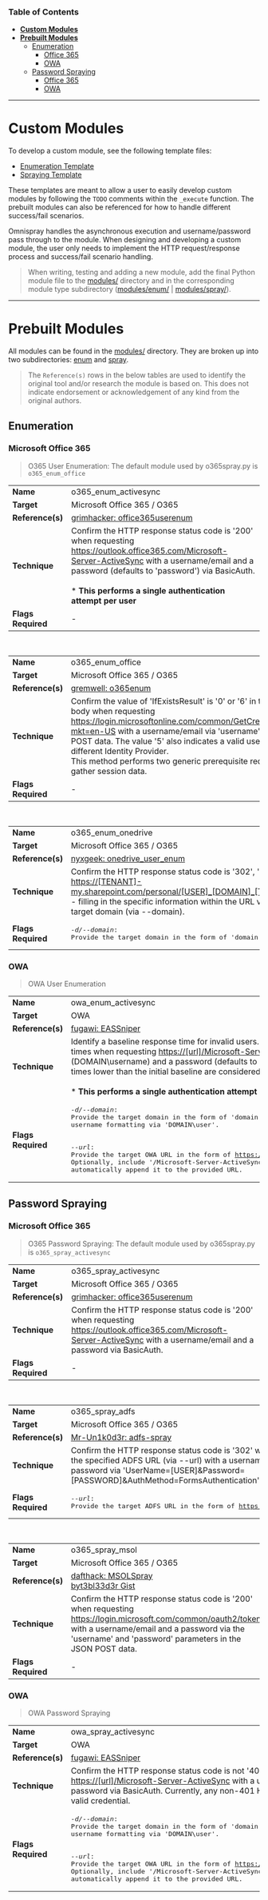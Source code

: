 ### Table of Contents

* [**Custom Modules**](#custom-modules)
* [**Prebuilt Modules**](#prebuilt-modules)
  * [Enumeration](#enumeration)
    * [Office 365](#microsoft-office-365)
    * [OWA](#owa)
  * [Password Spraying](#password-spraying)
    * [Office 365](#microsoft-office-365-1)
    * [OWA](#owa-1)

---

# Custom Modules

To develop a custom module, see the following template files:
* [Enumeration Template](modules/__enum_template__.py)
* [Spraying Template](modules/__spray_template__.py)

These templates are meant to allow a user to easily develop custom modules by following the `TODO` comments within the `_execute` function. The prebuilt modules can also be referenced for how to handle different success/fail scenarios.

Omnispray handles the asynchronous execution and username/password pass through to the module. When designing and developing a custom module, the user only needs to implement the HTTP request/response process and success/fail scenario handling.

> When writing, testing and adding a new module, add the final Python module file to the [modules/](modules/) directory and in the corresponding module type subdirectory ([modules/enum/](modules/enum/) | [modules/spray/](modules/spray/)).

---

# Prebuilt Modules

All modules can be found in the [modules/](modules/) directory. They are broken up into two subdirectories: [enum](modules/enum/) and [spray](modules/spray/).

> The `Reference(s)` rows in the below tables are used to identify the original tool and/or research the module is based on. This does not indicate endorsement or acknowledgement of any kind from the original authors.

## Enumeration

### Microsoft Office 365

> O365 User Enumeration: The default module used by o365spray.py is `o365_enum_office`

<!-- O365 Enumeration via ActiveSync module -->
<table>
  <tr>
    <td> <b>Name</b> </td>
    <td> o365_enum_activesync </td>
  </tr>
  <tr>
    <td> <b>Target</b> </td>
    <td> Microsoft Office 365 / O365 </td>
  </tr>
  <tr>
    <td> <b>Reference(s)</b> </td>
    <td> <a href="https://bitbucket.org/grimhacker/office365userenum/src/master/">grimhacker: office365userenum</a> </td>
  </tr>
  <tr>
    <td> <b>Technique</b> </td>
    <td>
      Confirm the HTTP response status code is '200' when requesting <a href="#">https://outlook.office365.com/Microsoft-Server-ActiveSync</a> with a username/email and a password (defaults to 'password') via BasicAuth.<br/><br/>
      * <b>This performs a single authentication attempt per user</b>
    </td>
  </tr>
  <tr>
    <td> <b>Flags Required</b> </td>
    <td> - </td>
  </tr>
</table>

<br />

<!-- O365 Enumeration via Office.com module -->
<table>
  <tr>
    <td> <b>Name</b> </td>
    <td> o365_enum_office </td>
  </tr>
  <tr>
    <td> <b>Target</b> </td>
    <td> Microsoft Office 365 / O365 </td>
  </tr>
  <tr>
    <td> <b>Reference(s)</b> </td>
    <td><a href="https://github.com/gremwell/o365enum">gremwell: o365enum</a> </td>
  </tr>
  <tr>
    <td> <b>Technique</b> </td>
    <td>
      Confirm the value of 'IfExistsResult' is '0' or '6' in the response body when requesting <a href="#">https://login.microsoftonline.com/common/GetCredentialType?mkt=en-US</a> with a username/email via 'username' in the JSON POST data. The value '5' also indicates a valid user, but for a different Identity Provider.<br />
      This method performs two generic prerequisite requests to gather session data.
    </td>
  </tr>
  <tr>
    <td> <b>Flags Required</b> </td>
    <td> - </td>
  </tr>
</table>

<br />

<!-- O365 Enumeration via OneDrive module -->
<table>
  <tr>
    <td> <b>Name</b> </td>
    <td> o365_enum_onedrive </td>
  </tr>
  <tr>
    <td> <b>Target</b> </td>
    <td> Microsoft Office 365 / O365 </td>
  </tr>
  <tr>
    <td> <b>Reference(s)</b> </td>
    <td><a href="https://github.com/nyxgeek/onedrive_user_enum">nyxgeek: onedrive_user_enum</a> </td>
  </tr>
  <tr>
    <td> <b>Technique</b> </td>
    <td>
      Confirm the HTTP response status code is '302', '401', or '403' when requesting <a href="#">https://[TENANT]-my.sharepoint.com/personal/[USER]_[DOMAIN]_[TLD]/_layouts/15/onedrive.aspx</a> - filling in the specific information within the URL via the username/email and target domain (via --domain).
    </td>
  </tr>
  <tr>
    <td> <b>Flags Required</b> </td>
    <td>
<pre><i>-d/--domain</i>:
Provide the target domain in the form of 'domain.com'.</pre>
    </td>
  </tr>
</table>


### OWA

> OWA User Enumeration

<!-- OWA Enumeration via ActiveSync timing module -->
<table>
  <tr>
    <td> <b>Name</b> </td>
    <td> owa_enum_activesync </td>
  </tr>
  <tr>
    <td> <b>Target</b> </td>
    <td> OWA </td>
  </tr>
  <tr>
    <td> <b>Reference(s)</b> </td>
    <td> <a href="https://github.com/fugawi/EASSniper">fugawi: EASSniper</a> </td>
  </tr>
  <tr>
    <td> <b>Technique</b> </td>
    <td>
      Identify a baseline response time for invalid users. Then, compare the HTTP response times when requesting <a href="#">https://[url]/Microsoft-Server-ActiveSync</a> with a username (DOMAIN\username) and a password (defaults to 'password') via BasicAuth. Response times lower than the initial baseline are considered as valid.<br/><br/>
      * <b>This performs a single authentication attempt per user</b>
    </td>
  </tr>
  <tr>
    <td> <b>Flags Required</b> </td>
    <td>
<pre><i>-d/--domain</i>:
Provide the target domain in the form of 'domain.com' or 'domain' for use with
username formatting via 'DOMAIN\user'.
<br/>
<i>--url</i>:
Provide the target OWA URL in the form of <a href="#">https://target.com/</a>.
Optionally, include '/Microsoft-Server-ActiveSync' - if not included, the module will
automatically append it to the provided URL.</pre>
    </td>
  </tr>
</table>


## Password Spraying

### Microsoft Office 365

> O365 Password Spraying: The default module used by o365spray.py is `o365_spray_activesync`

<!-- O365 Spraying via ActiveSync module -->
<table>
  <tr>
    <td> <b>Name</b> </td>
    <td> o365_spray_activesync </td>
  </tr>
  <tr>
    <td> <b>Target</b> </td>
    <td> Microsoft Office 365 / O365 </td>
  </tr>
  <tr>
    <td> <b>Reference(s)</b> </td>
    <td><a href="https://bitbucket.org/grimhacker/office365userenum/src/master/">grimhacker: office365userenum</a> </td>
  </tr>
  <tr>
    <td> <b>Technique</b> </td>
    <td>
      Confirm the HTTP response status code is '200' when requesting <a href="#">https://outlook.office365.com/Microsoft-Server-ActiveSync</a> with a username/email and a password via BasicAuth.
    </td>
  </tr>
  <tr>
    <td> <b>Flags Required</b> </td>
    <td> - </td>
  </tr>
</table>

<br />

<!-- O365 Spraying via ADFS module -->
<table>
  <tr>
    <td> <b>Name</b> </td>
    <td> o365_spray_adfs </td>
  </tr>
  <tr>
    <td> <b>Target</b> </td>
    <td> Microsoft Office 365 / O365 </td>
  </tr>
  <tr>
    <td> <b>Reference(s)</b> </td>
    <td><a href="https://github.com/Mr-Un1k0d3r/RedTeamScripts/blob/master/adfs-spray.py">Mr-Un1k0d3r: adfs-spray</a> </td>
  </tr>
  <tr>
    <td> <b>Technique</b> </td>
    <td>
      Confirm the HTTP response status code is '302' when requesting the specified ADFS URL (via --url) with a username/email and a password via 'UserName=[USER]&Password=[PASSWORD]&AuthMethod=FormsAuthentication' POST data.
    </td>
  </tr>
  <tr>
    <td> <b>Flags Required</b> </td>
    <td>
<pre><i>--url</i>:
Provide the target ADFS URL in the form of <a href="#">https://target.com/...</a></pre>
    </td>
  </tr>
</table>

<br />

<!-- O365 Spraying via MSOL module -->
<table>
  <tr>
    <td> <b>Name</b> </td>
    <td> o365_spray_msol </td>
  </tr>
  <tr>
    <td> <b>Target</b> </td>
    <td> Microsoft Office 365 / O365 </td>
  </tr>
  <tr>
    <td> <b>Reference(s)</b> </td>
    <td>
        <a href="https://github.com/dafthack/MSOLSpray">dafthack: MSOLSpray</a><br/>
        <a href="https://gist.github.com/byt3bl33d3r/19a48fff8fdc34cc1dd1f1d2807e1b7f">byt3bl33d3r Gist</a><br/>
    </td>
  </tr>
  <tr>
    <td> <b>Technique</b> </td>
    <td>
      Confirm the HTTP response status code is '200' when requesting <a href="#">https://login.microsoft.com/common/oauth2/token</a> with a username/email and a password via the 'username' and 'password' parameters in the JSON POST data.
    </td>
  </tr>
  <tr>
    <td> <b>Flags Required</b> </td>
    <td> - </td>
  </tr>
</table>

### OWA

> OWA Password Spraying

<!-- OWA Spraying via ActiveSync module -->
<table>
  <tr>
    <td> <b>Name</b> </td>
    <td> owa_spray_activesync </td>
  </tr>
  <tr>
    <td> <b>Target</b> </td>
    <td> OWA </td>
  </tr>
  <tr>
    <td> <b>Reference(s)</b> </td>
    <td> <a href="https://github.com/fugawi/EASSniper">fugawi: EASSniper</a> </td>
  </tr>
  <tr>
    <td> <b>Technique</b> </td>
    <td>
      Confirm the HTTP response status code is not '401' when requesting <a href="#">https://[url]/Microsoft-Server-ActiveSync</a> with a username (DOMAIN\username) and a password via BasicAuth. Currently, any non-401 HTTP response code will show as a valid credential.
    </td>
  </tr>
  <tr>
    <td> <b>Flags Required</b> </td>
    <td>
<pre><i>-d/--domain</i>:
Provide the target domain in the form of 'domain.com' or 'domain' for use with
username formatting via 'DOMAIN\user'.
<br/>
<i>--url</i>:
Provide the target OWA URL in the form of <a href="#">https://target.com</a>.
Optionally, include '/Microsoft-Server-ActiveSync' - if not included, the module will
automatically append it to the provided URL.</pre>
    </td>
  </tr>
</table>